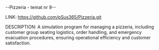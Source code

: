 --Pizzeria - temat nr 9--LINK: https://github.com/pSus365/Pizzeria.gitDESCRIPTION: A simulation program for managing a pizzeria, including customer group seating logistics, order handling,and emergency evacuation procedures, ensuring operational efficiency and customer satisfaction.